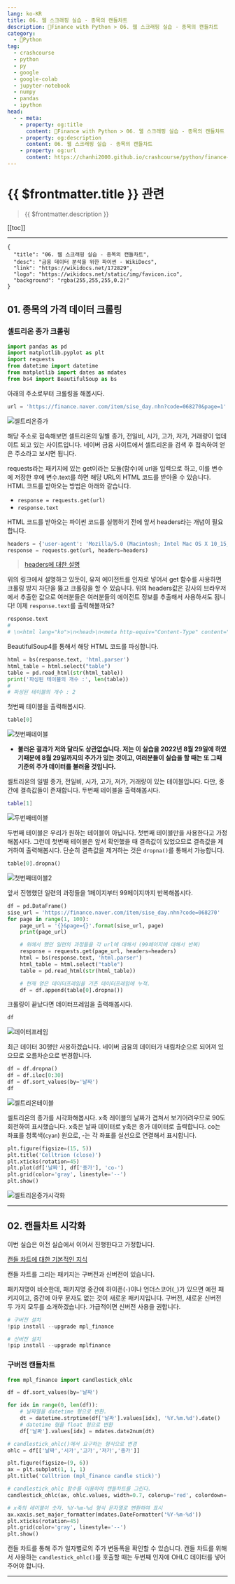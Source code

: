 ```yaml
---
lang: ko-KR
title: 06. 웹 스크래핑 실습 - 종목의 캔들차트
description: 🐍Finance with Python > 06. 웹 스크래핑 실습 - 종목의 캔들차트
category:
  - 🐍Python
tag: 
  - crashcourse
  - python
  - py
  - google
  - google-colab
  - jupyter-notebook
  - numpy
  - pandas
  - ipython
head:
  - - meta:
    - property: og:title
      content: 🐍Finance with Python > 06. 웹 스크래핑 실습 - 종목의 캔들차트
    - property: og:description
      content: 06. 웹 스크래핑 실습 - 종목의 캔들차트
    - property: og:url
      content: https://chanhi2000.github.io/crashcourse/python/finance-w-python/06.html
---
```


# {{ $frontmatter.title }} 관련

> {{ $frontmatter.description }}

[[toc]]

---

```component VPCard
{
  "title": "06. 웹 스크래핑 실습 - 종목의 캔들차트",
  "desc": "금융 데이터 분석을 위한 파이썬 - WikiDocs",
  "link": "https://wikidocs.net/172829",
  "logo": "https://wikidocs.net/static/img/favicon.ico",
  "background": "rgba(255,255,255,0.2)"
}
```

## 01. 종목의 가격 데이터 크롤링

### 셀트리온 종가 크롤링

```py
import pandas as pd
import matplotlib.pyplot as plt
import requests
from datetime import datetime
from matplotlib import dates as mdates
from bs4 import BeautifulSoup as bs
```

아래의 주소로부터 크롤링을 해봅시다.

```py
url = 'https://finance.naver.com/item/sise_day.nhn?code=068270&page=1'
```

![셀트리온증가](https://wikidocs.net/images/page/172789/%EC%85%80%ED%8A%B8%EB%A6%AC%EC%98%A8%EC%A2%85%EA%B0%80.PNG)

해당 주소로 접속해보면 셀트리온의 일별 종가, 전일비, 시가, 고가, 저가, 거래량이 업데이트 되고 있는 사이트입니다. 네이버 금융 사이트에서 셀트리온을 검색 후 접속하여 얻은 주소라고 보시면 됩니다.

requests라는 패키지에 있는 get이라는 모듈(함수)에 url을 입력으로 하고, 이를 변수에 저장한 후에 변수.text를 하면 해당 URL의 HTML 코드를 받아올 수 있습니다. HTML 코드를 받아오는 방법은 아래와 같습니다.

- `response = requests.get(url)`
- `response.text`

HTML 코드를 받아오는 파이썬 코드를 실행하기 전에 앞서 headers라는 개념이 필요합니다.

```py
headers = {'user-agent': 'Mozilla/5.0 (Macintosh; Intel Mac OS X 10_15_7) AppleWebKit/537.36 (KHTML, like Gecko) Chrome/88.0.4324.96 Safari/537.36'}
response = requests.get(url, headers=headers)
```

> [headers에 대한 설명](https://hogni.tistory.com/64)

위의 링크에서 설명하고 있듯이, 유저 에이전트를 인자로 넣어서 get 함수를 사용하면 크롤링 방지 차단을 뚫고 크롤링을 할 수 있습니다. 위의 headers값은 강사의 브라우저에서 추출한 값으로 여러분들은 여러분들의 에이전트 정보를 추출해서 사용하셔도 됩니다! 이제 `response.text`를 출력해볼까요?

```py
response.text
# 
# \n<html lang="ko">\n<head>\n<meta http-equiv="Content-Type" content="text/html; charset=euc-kr">\n<title>네이버 금융</title>\n\n<link rel="stylesheet" type="text/css" href="https://ssl.pstatic.net/imgstock/static.pc/20220819210825/css/newstock.css">\n<link rel="stylesheet" type="text/css" href="https://ssl.pstatic.net/imgstock/static.pc/20220819210825/css/common.css">\n<link rel="stylesheet" type="text/css" href="https://ssl.pstatic.net/imgstock/static.pc/20220819210825/css/layout.css">\n<link rel="stylesheet" type="text/css" href="https://ssl.pstatic.net/imgstock/static.pc/20220819210825/css/main.css">\n<link rel="stylesheet" type="text/css" href="https://ssl.pstatic.net/imgstock/static.pc/20220819210825/css/newstock2.css">\n<link rel="stylesheet" type="text/css" href="https://ssl.pstatic.net/imgstock/static.pc/20220819210825/css/newstock3.css">\n<link rel="stylesheet" type="text/css" href="https://ssl.pstatic.net/imgstock/static.pc/20220819210825/css/world.css">\n</head>\n<body>\n<script ... 중략 ...
```

BeautifulSoup4를 통해서 해당 HTML 코드를 파싱합니다.

```py
html = bs(response.text, 'html.parser')
html_table = html.select("table")
table = pd.read_html(str(html_table))
print('파싱된 테이블의 개수 :', len(table))
#
# 파싱된 테이블의 개수 : 2
```

첫번째 테이블을 출력해봅시다.

```py
table[0]
```

![첫번째테이블](https://wikidocs.net/images/page/172789/%EC%B2%AB%EB%B2%88%EC%A7%B8%ED%85%8C%EC%9D%B4%EB%B8%94.PNG)

- __불러온 결과가 저와 달라도 상관없습니다. 저는 이 실습을 2022년 8월 29일에 하였기때문에 8월 29일까지의 주가가 있는 것이고, 여러분들이 실습을 할 때는 또 그때 기준의 주가 데이터를 불러올 것입니다.__


셀트리온의 일별 종가, 전일비, 시가, 고가, 저가, 거래량이 있는 테이블입니다. 다만, 중간에 결측값들이 존재합니다. 두번째 테이블을 출력해봅시다.

```sh
table[1]
```

![두번째테이블](https://wikidocs.net/images/page/172789/%EB%91%90%EB%B2%88%EC%A7%B8%ED%85%8C%EC%9D%B4%EB%B8%94.PNG)

두번째 테이블은 우리가 원하는 테이블이 아닙니다. 첫번째 테이블만을 사용한다고 가정해봅시다. 그런데 첫번째 테이블은 앞서 확인했을 때 결측값이 있었으므로 결측값을 제거하여 출력해봅시다. 단순히 결측값을 제거하는 것은 `dropna()`를 통해서 가능합니다.

```py
table[0].dropna()
```

![첫번째테이블2](https://wikidocs.net/images/page/172789/%EC%B2%AB%EB%B2%88%EC%A7%B8%ED%85%8C%EC%9D%B4%EB%B8%942.PNG)

앞서 진행했던 일련의 과정들을 1페이지부터 99페이지까지 반복해봅시다.

```py
df = pd.DataFrame()
sise_url = 'https://finance.naver.com/item/sise_day.nhn?code=068270'  
for page in range(1, 100):
    page_url = '{}&page={}'.format(sise_url, page)
    print(page_url)

    # 위에서 했던 일련의 과정들을 각 url에 대해서 (99페이지에 대해서 반복)
    response = requests.get(page_url, headers=headers)
    html = bs(response.text, 'html.parser')
    html_table = html.select("table")
    table = pd.read_html(str(html_table))

    # 현재 얻은 데이터프레임을 기존 데이터프레임에 누적.
    df = df.append(table[0].dropna())
```

크롤링이 끝났다면 데이터프레임을 출력해봅시다.

```py
df
```

![데이터프레임](https://wikidocs.net/images/page/172789/%EB%8D%B0%EC%9D%B4%ED%84%B0%ED%94%84%EB%A0%88%EC%9E%84.PNG)

최근 데이터 30행만 사용하겠습니다. 네이버 금융의 데이터가 내림차순으로 되어져 있으므로 오름차순으로 변경합니다.

```py
df = df.dropna()
df = df.iloc[0:30] 
df = df.sort_values(by='날짜')
df
```

![셀트리온테이블](https://wikidocs.net/images/page/172789/%EC%85%80%ED%8A%B8%EB%A6%AC%EC%98%A8%ED%85%8C%EC%9D%B4%EB%B8%94.PNG)

셀트리온의 종가를 시각화해봅시다. x축 레이블의 날짜가 겹쳐서 보기어려우므로 90도 회전하여 표시했습니다. x축은 날짜 데이터로 y축은 종가 데이터로 출력합니다. co는 좌표를 청록색(`cyan`) 원으로, -는 각 좌표를 실선으로 연결해서 표시합니다.

```py
plt.figure(figsize=(15, 5)) 
plt.title('Celltrion (close)')
plt.xticks(rotation=45) 
plt.plot(df['날짜'], df['종가'], 'co-')
plt.grid(color='gray', linestyle='--')
plt.show()
```

![셀트리온증가시각화](https://wikidocs.net/images/page/172789/%EC%85%80%ED%8A%B8%EB%A6%AC%EC%98%A8%EC%A2%85%EA%B0%80%EC%8B%9C%EA%B0%81%ED%99%94.PNG)

---

## 02. 캔들차트 시각화

이번 실습은 이전 실습에서 이어서 진행한다고 가정합니다.

[캔들 차트에 대한 기본적인 지식](https://m.blog.naver.com/freeism_7/221866826086)

캔들 차트를 그리는 패키지는 구버전과 신버전이 있습니다.

패키지명이 비슷한데, 패키지명 중간에 하이픈(`-`)이나 언더스코어(`_`)가 있으면 예전 패키지이고, 중간에 아무 문자도 없는 것이 새로운 패키지입니다. 구버전, 새로운 신버전 두 가지 모두를 소개하겠습니다. 가급적이면 신버전 사용을 권합니다.

```py
# 구버전 설치
!pip install --upgrade mpl_finance  

# 신버전 설치
!pip install --upgrade mplfinance
```

### 구버전 캔들차트

```py
from mpl_finance import candlestick_ohlc

df = df.sort_values(by='날짜')

for idx in range(0, len(df)):
    # 날짜열을 datetime 형으로 변환.
    dt = datetime.strptime(df['날짜'].values[idx], '%Y.%m.%d').date() 
    # datetime 형을 float 형으로 변환
    df['날짜'].values[idx] = mdates.date2num(dt)

# candlestick_ohlc()에서 요구하는 형식으로 변경
ohlc = df[['날짜','시가','고가','저가','종가']]

plt.figure(figsize=(9, 6))
ax = plt.subplot(1, 1, 1)    
plt.title('Celltrion (mpl_finance candle stick)')

# candlestick_ohlc 함수를 이용하여 캔들차트를 그린다.
candlestick_ohlc(ax, ohlc.values, width=0.7, colorup='red', colordown='blue')

# x축의 레이블이 숫자. %Y-%m-%d 형식 문자열로 변환하여 표시
ax.xaxis.set_major_formatter(mdates.DateFormatter('%Y-%m-%d'))
plt.xticks(rotation=45)
plt.grid(color='gray', linestyle='--')
plt.show()
```

캔들 차트를 통해 주가 일자별로의 주가 변동폭을 확인할 수 있습니다. 캔들 차트를 위해서 사용하는 `candlestick_ohlc()`를 호출할 때는 두번째 인자에 OHLC 데이터를 넣어주어야 합니다.

---

<TagLinks />